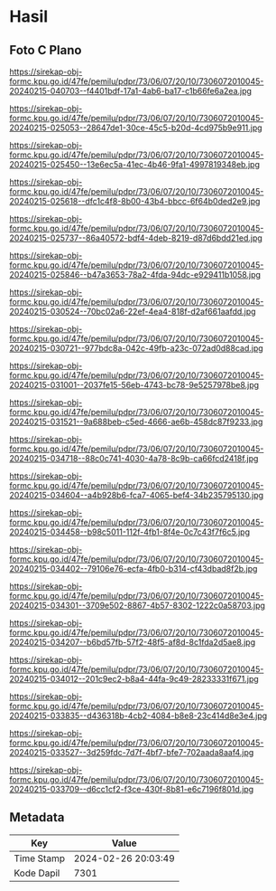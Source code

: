 # Hasil

## Foto C Plano

https://sirekap-obj-formc.kpu.go.id/47fe/pemilu/pdpr/73/06/07/20/10/7306072010045-20240215-040703--f4401bdf-17a1-4ab6-ba17-c1b66fe6a2ea.jpg

https://sirekap-obj-formc.kpu.go.id/47fe/pemilu/pdpr/73/06/07/20/10/7306072010045-20240215-025053--28647de1-30ce-45c5-b20d-4cd975b9e911.jpg

https://sirekap-obj-formc.kpu.go.id/47fe/pemilu/pdpr/73/06/07/20/10/7306072010045-20240215-025450--13e6ec5a-41ec-4b46-9fa1-4997819348eb.jpg

https://sirekap-obj-formc.kpu.go.id/47fe/pemilu/pdpr/73/06/07/20/10/7306072010045-20240215-025618--dfc1c4f8-8b00-43b4-bbcc-6f64b0ded2e9.jpg

https://sirekap-obj-formc.kpu.go.id/47fe/pemilu/pdpr/73/06/07/20/10/7306072010045-20240215-025737--86a40572-bdf4-4deb-8219-d87d6bdd21ed.jpg

https://sirekap-obj-formc.kpu.go.id/47fe/pemilu/pdpr/73/06/07/20/10/7306072010045-20240215-025846--b47a3653-78a2-4fda-94dc-e929411b1058.jpg

https://sirekap-obj-formc.kpu.go.id/47fe/pemilu/pdpr/73/06/07/20/10/7306072010045-20240215-030524--70bc02a6-22ef-4ea4-818f-d2af661aafdd.jpg

https://sirekap-obj-formc.kpu.go.id/47fe/pemilu/pdpr/73/06/07/20/10/7306072010045-20240215-030721--977bdc8a-042c-49fb-a23c-072ad0d88cad.jpg

https://sirekap-obj-formc.kpu.go.id/47fe/pemilu/pdpr/73/06/07/20/10/7306072010045-20240215-031001--2037fe15-56eb-4743-bc78-9e5257978be8.jpg

https://sirekap-obj-formc.kpu.go.id/47fe/pemilu/pdpr/73/06/07/20/10/7306072010045-20240215-031521--9a688beb-c5ed-4666-ae6b-458dc87f9233.jpg

https://sirekap-obj-formc.kpu.go.id/47fe/pemilu/pdpr/73/06/07/20/10/7306072010045-20240215-034718--88c0c741-4030-4a78-8c9b-ca66fcd2418f.jpg

https://sirekap-obj-formc.kpu.go.id/47fe/pemilu/pdpr/73/06/07/20/10/7306072010045-20240215-034604--a4b928b6-fca7-4065-bef4-34b235795130.jpg

https://sirekap-obj-formc.kpu.go.id/47fe/pemilu/pdpr/73/06/07/20/10/7306072010045-20240215-034458--b98c5011-112f-4fb1-8f4e-0c7c43f7f6c5.jpg

https://sirekap-obj-formc.kpu.go.id/47fe/pemilu/pdpr/73/06/07/20/10/7306072010045-20240215-034402--79106e76-ecfa-4fb0-b314-cf43dbad8f2b.jpg

https://sirekap-obj-formc.kpu.go.id/47fe/pemilu/pdpr/73/06/07/20/10/7306072010045-20240215-034301--3709e502-8867-4b57-8302-1222c0a58703.jpg

https://sirekap-obj-formc.kpu.go.id/47fe/pemilu/pdpr/73/06/07/20/10/7306072010045-20240215-034207--b6bd57fb-57f2-48f5-af8d-8c1fda2d5ae8.jpg

https://sirekap-obj-formc.kpu.go.id/47fe/pemilu/pdpr/73/06/07/20/10/7306072010045-20240215-034012--201c9ec2-b8a4-44fa-9c49-28233331f671.jpg

https://sirekap-obj-formc.kpu.go.id/47fe/pemilu/pdpr/73/06/07/20/10/7306072010045-20240215-033835--d436318b-4cb2-4084-b8e8-23c414d8e3e4.jpg

https://sirekap-obj-formc.kpu.go.id/47fe/pemilu/pdpr/73/06/07/20/10/7306072010045-20240215-033527--3d259fdc-7d7f-4bf7-bfe7-702aada8aaf4.jpg

https://sirekap-obj-formc.kpu.go.id/47fe/pemilu/pdpr/73/06/07/20/10/7306072010045-20240215-033709--d6cc1cf2-f3ce-430f-8b81-e6c7196f801d.jpg


## Metadata

| Key        | Value               |
| ---------- | ------------------- |
| Time Stamp | 2024-02-26 20:03:49 |
| Kode Dapil | 7301                |



